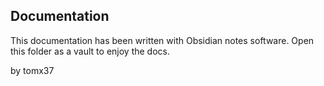 ## Documentation

This documentation has been written with Obsidian notes software.
Open this folder as a vault to enjoy the docs.

by tomx37